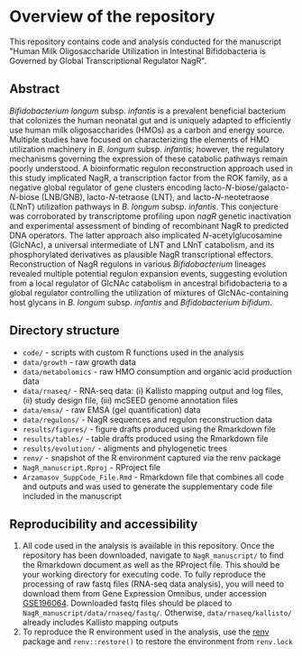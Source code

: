 # Overview of the repository
This repository contains code and analysis conducted for the manuscript "Human Milk Oligosaccharide Utilization in Intestinal Bifidobacteria is Governed by Global Transcriptional Regulator NagR".

## Abstract
*Bifidobacterium longum* subsp. *infantis* is a prevalent beneficial bacterium that colonizes the human neonatal gut and is uniquely adapted to efficiently use human milk oligosaccharides (HMOs) as a carbon and energy source. Multiple studies have focused on characterizing the elements of HMO utilization machinery in *B. longum* subsp. *infantis*; however, the regulatory mechanisms governing the expression of these catabolic pathways remain poorly understood. A bioinformatic regulon reconstruction approach used in this study implicated NagR, a transcription factor from the ROK family, as a negative global regulator of gene clusters encoding lacto-*N*-biose/galacto-*N*-biose (LNB/GNB), lacto-*N*-tetraose (LNT), and lacto-*N*-neotetraose (LNnT) utilization pathways in *B. longum* subsp. *infantis*. This conjecture was corroborated by transcriptome profiling upon *nagR* genetic inactivation and experimental assessment of binding of recombinant NagR to predicted DNA operators. The latter approach also implicated *N*-acetylglucosamine (GlcNAc), a universal intermediate of LNT and LNnT catabolism, and its phosphorylated derivatives as plausible NagR transcriptional effectors. Reconstruction of NagR regulons in various *Bifidobacterium* lineages revealed multiple potential regulon expansion events, suggesting evolution from a local regulator of GlcNAc catabolism in ancestral bifidobacteria to a global regulator controlling the utilization of mixtures of GlcNAc-containing host glycans in *B. longum* subsp. *infantis* and *Bifidobacterium bifidum*.

## Directory structure
 - `code/` - scripts with custom R functions used in the analysis
 - `data/growth` - raw growth data
 - `data/metabolomics` - raw HMO consumption and organic acid production data
 - `data/rnaseq/` - RNA-seq data: (i) Kallisto mapping output and log files, (ii) study design file, (iii) mcSEED genome annotation files
 - `data/emsa/` - raw EMSA (gel quantification) data
 - `data/regulons/` - NagR sequences and regulon reconstruction data
 - `results/figures/` - figure drafts produced using the Rmarkdown file
 - `results/tables/` - table drafts produced using the Rmarkdown file
 - `results/evolution/` - aligments and phylogenetic trees
 - `renv/` - snapshot of the R environment captured via the renv package
 - `NagR_manuscript.Rproj` - RProject file
 - `Arzamasov_SuppCode_File.Rmd` - Rmarkdown file that combines all code and outputs and was used to generate the supplementary code file included in the manuscript

## Reproducibility and accessibility
1. All code used in the analysis is available in this repository. Once the repository has been downloaded, navigate to `NagR_manuscript/` to find the Rmarkdown document as well as the RProject file. This should be your working directory for executing code. To fully reproduce the processing of raw fastq files (RNA-seq data analysis), you will need to download them from Gene Expression Omnibus, under accession [GSE196064](https://www.ncbi.nlm.nih.gov/geo/query/acc.cgi?acc=GSE196064). Downloaded fastq files should be placed to `NagR_manuscript/data/rnaseq/fastq/`. Otherwise, `data/rnaseq/kallisto/` already includes Kallisto mapping outputs
2. To reproduce the R environment used in the analysis, use the [renv](https://rstudio.github.io/renv/articles/renv.html) package and `renv::restore()` to restore the environment from `renv.lock`

